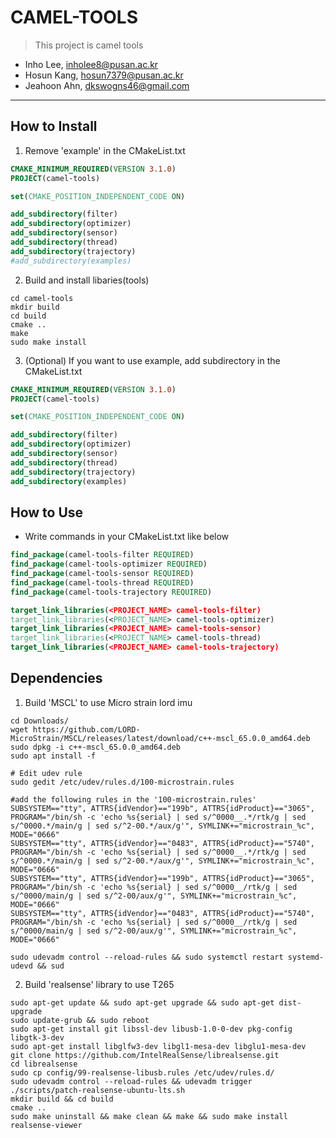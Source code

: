 # CAMEL-TOOLS
>This project is camel tools
- Inho Lee, [inholee8@pusan.ac.kr](inholee8@pusan.ac.kr)
- Hosun Kang, [hosun7379@pusan.ac.kr](hosun7379@pusan.ac.kr)
- Jeahoon Ahn, [dkswogns46@gmail.com](dkswogns46@gmail.com)
---
## How to Install
1. Remove 'example' in the CMakeList.txt
```cmake
CMAKE_MINIMUM_REQUIRED(VERSION 3.1.0)
PROJECT(camel-tools)

set(CMAKE_POSITION_INDEPENDENT_CODE ON)

add_subdirectory(filter)
add_subdirectory(optimizer)
add_subdirectory(sensor)
add_subdirectory(thread)
add_subdirectory(trajectory)
#add_subdirectory(examples)
```
2. Build and install libaries(tools)
```text
cd camel-tools
mkdir build
cd build
cmake ..
make
sudo make install
```
3. (Optional) If you want to use example, add subdirectory in the CMakeList.txt
```cmake
CMAKE_MINIMUM_REQUIRED(VERSION 3.1.0)
PROJECT(camel-tools)

set(CMAKE_POSITION_INDEPENDENT_CODE ON)

add_subdirectory(filter)
add_subdirectory(optimizer)
add_subdirectory(sensor)
add_subdirectory(thread)
add_subdirectory(trajectory)
add_subdirectory(examples)
```

## How to Use
- Write commands in your CMakeList.txt like below
```cmake
find_package(camel-tools-filter REQUIRED)
find_package(camel-tools-optimizer REQUIRED)
find_package(camel-tools-sensor REQUIRED)
find_package(camel-tools-thread REQUIRED)
find_package(camel-tools-trajectory REQUIRED)

target_link_libraries(<PROJECT_NAME> camel-tools-filter)
target_link_libraries(<PROJECT_NAME> camel-tools-optimizer)
target_link_libraries(<PROJECT_NAME> camel-tools-sensor)
target_link_libraries(<PROJECT_NAME> camel-tools-thread)
target_link_libraries(<PROJECT_NAME> camel-tools-trajectory)
```

## Dependencies
1. Build 'MSCL' to use Micro strain lord imu
```text
cd Downloads/
wget https://github.com/LORD-MicroStrain/MSCL/releases/latest/download/c++-mscl_65.0.0_amd64.deb
sudo dpkg -i c++-mscl_65.0.0_amd64.deb    
sudo apt install -f                 

# Edit udev rule
sudo gedit /etc/udev/rules.d/100-microstrain.rules

#add the following rules in the '100-microstrain.rules'
SUBSYSTEM=="tty", ATTRS{idVendor}=="199b", ATTRS{idProduct}=="3065", PROGRAM="/bin/sh -c 'echo %s{serial} | sed s/^0000__.*/rtk/g | sed s/^0000.*/main/g | sed s/^2-00.*/aux/g'", SYMLINK+="microstrain_%c", MODE="0666"
SUBSYSTEM=="tty", ATTRS{idVendor}=="0483", ATTRS{idProduct}=="5740", PROGRAM="/bin/sh -c 'echo %s{serial} | sed s/^0000__.*/rtk/g | sed s/^0000.*/main/g | sed s/^2-00.*/aux/g'", SYMLINK+="microstrain_%c", MODE="0666"
SUBSYSTEM=="tty", ATTRS{idVendor}=="199b", ATTRS{idProduct}=="3065", PROGRAM="/bin/sh -c 'echo %s{serial} | sed s/^0000__/rtk/g | sed s/^0000/main/g | sed s/^2-00/aux/g'", SYMLINK+="microstrain_%c", MODE="0666"
SUBSYSTEM=="tty", ATTRS{idVendor}=="0483", ATTRS{idProduct}=="5740", PROGRAM="/bin/sh -c 'echo %s{serial} | sed s/^0000__/rtk/g | sed s/^0000/main/g | sed s/^2-00/aux/g'", SYMLINK+="microstrain_%c", MODE="0666"

sudo udevadm control --reload-rules && sudo systemctl restart systemd-udevd && sud
```

2. Build 'realsense' library to use T265
```text
sudo apt-get update && sudo apt-get upgrade && sudo apt-get dist-upgrade
sudo update-grub && sudo reboot
sudo apt-get install git libssl-dev libusb-1.0-0-dev pkg-config libgtk-3-dev
sudo apt-get install libglfw3-dev libgl1-mesa-dev libglu1-mesa-dev
git clone https://github.com/IntelRealSense/librealsense.git
cd librealsense
sudo cp config/99-realsense-libusb.rules /etc/udev/rules.d/
sudo udevadm control --reload-rules && udevadm trigger
./scripts/patch-realsense-ubuntu-lts.sh
mkdir build && cd build
cmake ..
sudo make uninstall && make clean && make && sudo make install
realsense-viewer
```
